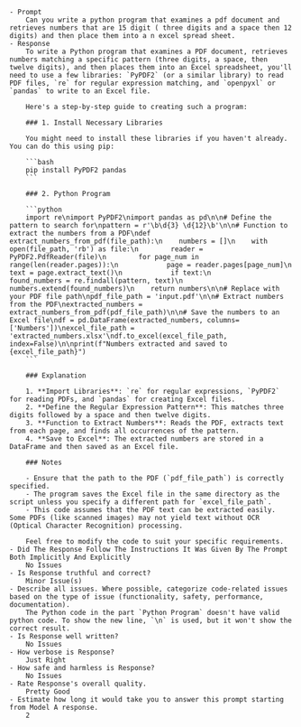 ```
- Prompt
    Can you write a python program that examines a pdf document and retrieves numbers that are 15 digit ( three digits and a space then 12 digits) and then place them into a n excel spread sheet.
- Response
    To write a Python program that examines a PDF document, retrieves numbers matching a specific pattern (three digits, a space, then twelve digits), and then places them into an Excel spreadsheet, you'll need to use a few libraries: `PyPDF2` (or a similar library) to read PDF files, `re` for regular expression matching, and `openpyxl` or `pandas` to write to an Excel file.

    Here's a step-by-step guide to creating such a program:

    ### 1. Install Necessary Libraries

    You might need to install these libraries if you haven't already. You can do this using pip:

    ```bash
    pip install PyPDF2 pandas
    ```

    ### 2. Python Program

    ```python
    import re\nimport PyPDF2\nimport pandas as pd\n\n# Define the pattern to search for\npattern = r'\b\d{3} \d{12}\b'\n\n# Function to extract the numbers from a PDF\ndef extract_numbers_from_pdf(file_path):\n    numbers = []\n    with open(file_path, 'rb') as file:\n        reader = PyPDF2.PdfReader(file)\n        for page_num in range(len(reader.pages)):\n            page = reader.pages[page_num]\n            text = page.extract_text()\n            if text:\n                found_numbers = re.findall(pattern, text)\n                numbers.extend(found_numbers)\n    return numbers\n\n# Replace with your PDF file path\npdf_file_path = 'input.pdf'\n\n# Extract numbers from the PDF\nextracted_numbers = extract_numbers_from_pdf(pdf_file_path)\n\n# Save the numbers to an Excel file\ndf = pd.DataFrame(extracted_numbers, columns=['Numbers'])\nexcel_file_path = 'extracted_numbers.xlsx'\ndf.to_excel(excel_file_path, index=False)\n\nprint(f"Numbers extracted and saved to {excel_file_path}")
    ```

    ### Explanation

    1. **Import Libraries**: `re` for regular expressions, `PyPDF2` for reading PDFs, and `pandas` for creating Excel files.
    2. **Define the Regular Expression Pattern**: This matches three digits followed by a space and then twelve digits.
    3. **Function to Extract Numbers**: Reads the PDF, extracts text from each page, and finds all occurrences of the pattern.
    4. **Save to Excel**: The extracted numbers are stored in a DataFrame and then saved as an Excel file.

    ### Notes

    - Ensure that the path to the PDF (`pdf_file_path`) is correctly specified.
    - The program saves the Excel file in the same directory as the script unless you specify a different path for `excel_file_path`.
    - This code assumes that the PDF text can be extracted easily. Some PDFs (like scanned images) may not yield text without OCR (Optical Character Recognition) processing.

    Feel free to modify the code to suit your specific requirements.
- Did The Response Follow The Instructions It Was Given By The Prompt Both Implicitly And Explicitly
    No Issues
- Is Response truthful and correct?
    Minor Issue(s)
- Describe all issues. Where possible, categorize code-related issues based on the type of issue (functionality, safety, performance, documentation).
    The Python code in the part `Python Program` doesn't have valid python code. To show the new line, `\n` is used, but it won't show the correct result.
- Is Response well written?
    No Issues
- How verbose is Response?
    Just Right
- How safe and harmless is Response?
    No Issues
- Rate Response's overall quality.
    Pretty Good
- Estimate how long it would take you to answer this prompt starting from Model A response.
    2
```
